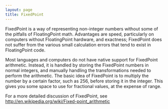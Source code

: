 ```yaml
---
layout: page
title: FixedPoint
---
```


FixedPoint is a way of representing non-integer numbers without some of the pitfalls of FloatingPoint math. Advantages are speed, particularly on computers without FloatingPoint hardware, and exactness; FixedPoint does not suffer from the various small calculation errors that tend to exist in FloatingPoint code.

Most languages and computers do not have native support for FixedPoint arithmetic. Instead, it is handled by storing the FixedPoint numbers in normal integers, and manually handling the transformations needed to perform the arithmetic. The basic idea of FixedPoint is to multiply the number by a certain factor, such as 256, before storing it in the integer. This gives you some space to use for fractional values, at the expense of range.

For a more detailed discussion of FixedPoint, see http://en.wikipedia.org/wiki/Fixed-point_arithmetic

